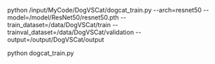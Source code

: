 python  /input/MyCode/DogVSCat/dogcat_train.py --arch=resnet50 --model=/model/ResNet50/resnet50.pth --train_dataset=/data/DogVSCat/train --trainval_dataset=/data/DogVSCat/validation  --output=/output/DogVSCat/output







python dogcat_train.py






